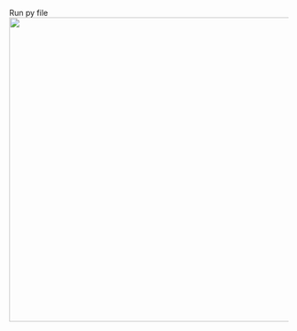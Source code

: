 Run py file
<img src="https://github.com/asliddinxanov/Python.Image-Processing/blob/main/Turtle-Rainbow%20spiral/Screenshot%202022-11-10%20at%2010.33.31.png" width="550px">
